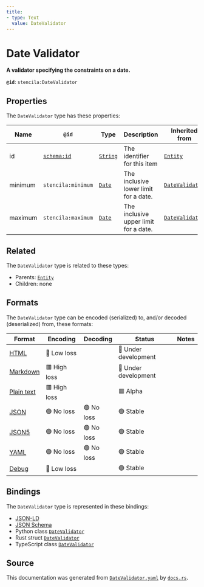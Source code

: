 ```yaml
---
title:
- type: Text
  value: DateValidator
---
```


# Date Validator

**A validator specifying the constraints on a date.**

**`@id`**: `stencila:DateValidator`

## Properties

The `DateValidator` type has these properties:

| Name    | `@id`                                | Type                                                               | Description                           | Inherited from                                                                    |
| ------- | ------------------------------------ | ------------------------------------------------------------------ | ------------------------------------- | --------------------------------------------------------------------------------- |
| id      | [`schema:id`](https://schema.org/id) | [`String`](https://stencila.dev/docs/reference/schema/data/string) | The identifier for this item          | [`Entity`](https://stencila.dev/docs/reference/schema/other/entity)               |
| minimum | `stencila:minimum`                   | [`Date`](https://stencila.dev/docs/reference/schema/data/date)     | The inclusive lower limit for a date. | [`DateValidator`](https://stencila.dev/docs/reference/schema/data/date-validator) |
| maximum | `stencila:maximum`                   | [`Date`](https://stencila.dev/docs/reference/schema/data/date)     | The inclusive upper limit for a date. | [`DateValidator`](https://stencila.dev/docs/reference/schema/data/date-validator) |

## Related

The `DateValidator` type is related to these types:

- Parents: [`Entity`](https://stencila.dev/docs/reference/schema/other/entity)
- Children: none

## Formats

The `DateValidator` type can be encoded (serialized) to, and/or decoded (deserialized) from, these formats:

| Format                                                           | Encoding       | Decoding     | Status                 | Notes |
| ---------------------------------------------------------------- | -------------- | ------------ | ---------------------- | ----- |
| [HTML](https://stencila.dev/docs/reference/formats/{name})       | 🔷 Low loss     |              | 🚧 Under development    |       |
| [Markdown](https://stencila.dev/docs/reference/formats/{name})   | 🟥 High loss    |              | 🚧 Under development    |       |
| [Plain text](https://stencila.dev/docs/reference/formats/{name}) | 🟥 High loss    |              | 🟥 Alpha                |       |
| [JSON](https://stencila.dev/docs/reference/formats/{name})       | 🟢 No loss      | 🟢 No loss    | 🟢 Stable               |       |
| [JSON5](https://stencila.dev/docs/reference/formats/{name})      | 🟢 No loss      | 🟢 No loss    | 🟢 Stable               |       |
| [YAML](https://stencila.dev/docs/reference/formats/{name})       | 🟢 No loss      | 🟢 No loss    | 🟢 Stable               |       |
| [Debug](https://stencila.dev/docs/reference/formats/{name})      | 🔷 Low loss     |              | 🟢 Stable               |       |

## Bindings

The `DateValidator` type is represented in these bindings:

- [JSON-LD](https://stencila.dev/DateValidator.jsonld)
- [JSON Schema](https://stencila.dev/DateValidator.schema.json)
- Python class [`DateValidator`](https://github.com/stencila/stencila/blob/main/python/stencila/types/date_validator.py)
- Rust struct [`DateValidator`](https://github.com/stencila/stencila/blob/main/rust/schema/src/types/date_validator.rs)
- TypeScript class [`DateValidator`](https://github.com/stencila/stencila/blob/main/typescript/src/types/DateValidator.ts)

## Source

This documentation was generated from [`DateValidator.yaml`](https://github.com/stencila/stencila/blob/main/schema/DateValidator.yaml) by [`docs.rs`](https://github.com/stencila/stencila/blob/main/rust/schema-gen/src/docs.rs).